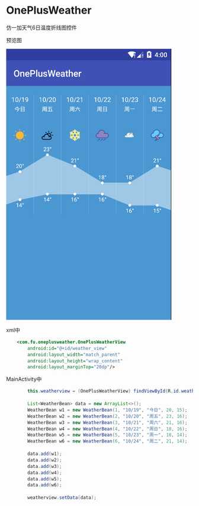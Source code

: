 # OnePlusWeather

仿一加天气6日温度折线图控件

预览图

![预览图](https://github.com/qq908323236/OnePlusWeather/blob/master/image/pre_img.png)

xml中

```XML
    <com.fu.oneplusweather.OnePlusWeatherView
        android:id="@+id/weather_view"
        android:layout_width="match_parent"
        android:layout_height="wrap_content"
        android:layout_marginTop="20dp"/>
```

MainActivity中
```Java
        this.weatherview = (OnePlusWeatherView) findViewById(R.id.weather_view);
        
        List<WeatherBean> data = new ArrayList<>();
        WeatherBean w1 = new WeatherBean(1, "10/19", "今日", 20, 15);
        WeatherBean w2 = new WeatherBean(2, "10/20", "周五", 23, 16);
        WeatherBean w3 = new WeatherBean(3, "10/21", "周六", 21, 16);
        WeatherBean w4 = new WeatherBean(4, "10/22", "周日", 18, 16);
        WeatherBean w5 = new WeatherBean(5, "10/23", "周一", 18, 14);
        WeatherBean w6 = new WeatherBean(6, "10/24", "周二", 21, 14);

        data.add(w1);
        data.add(w2);
        data.add(w3);
        data.add(w4);
        data.add(w5);
        data.add(w6);

        weatherview.setData(data);
```
